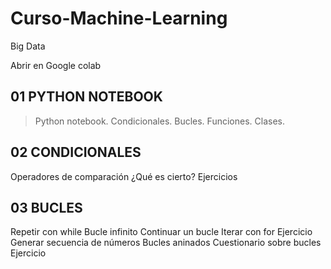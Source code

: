 # Curso-Machine-Learning
Big Data

Abrir en Google colab

## 01 PYTHON NOTEBOOK
> Python notebook.
> Condicionales.
> Bucles.
> Funciones.
> Clases.

## 02 CONDICIONALES
Operadores de comparación
¿Qué es cierto?
Ejercicios

## 03 BUCLES
Repetir con while
Bucle infinito
Continuar un bucle
Iterar con for
Ejercicio
Generar secuencia de números
Bucles aninados
Cuestionario sobre bucles
Ejercicio
